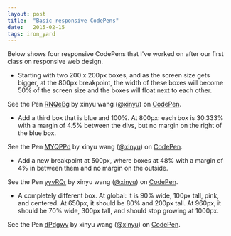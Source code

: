 ```yaml
---
layout: post
title:  "Basic responsive CodePens"
date:   2015-02-15
tags: iron_yard
---
```

Below shows four responsive CodePens that I've worked on after our first class on responsive web design. 

* Starting with two 200 x 200px boxes, and as the screen size gets bigger, at the 800px breakpoint, the width of these boxes will become 50% of the screen size and the boxes will float next to each other.

<p data-height="268" data-theme-id="0" data-slug-hash="RNQeBg" data-default-tab="result" data-user="xinyu" class='codepen'>See the Pen <a href='http://codepen.io/xinyu/pen/RNQeBg/'>RNQeBg</a> by xinyu wang (<a href='http://codepen.io/xinyu'>@xinyu</a>) on <a href='http://codepen.io'>CodePen</a>.</p>
<script async src="//assets.codepen.io/assets/embed/ei.js"></script>  

* Add a third box that is blue and 100%. At 800px: each box is 30.333% with a margin of 4.5% between the divs, but no margin on the right of the blue box.

<p data-height="268" data-theme-id="0" data-slug-hash="MYQPPd" data-default-tab="result" data-user="xinyu" class='codepen'>See the Pen <a href='http://codepen.io/xinyu/pen/MYQPPd/'>MYQPPd</a> by xinyu wang (<a href='http://codepen.io/xinyu'>@xinyu</a>) on <a href='http://codepen.io'>CodePen</a>.</p>
<script async src="//assets.codepen.io/assets/embed/ei.js"></script>

* Add a new breakpoint at 500px, where boxes at 48% with a margin of 4% in between them and no margin on the outside. 

<p data-height="268" data-theme-id="0" data-slug-hash="yyvRQr" data-default-tab="result" data-user="xinyu" class='codepen'>See the Pen <a href='http://codepen.io/xinyu/pen/yyvRQr/'>yyvRQr</a> by xinyu wang (<a href='http://codepen.io/xinyu'>@xinyu</a>) on <a href='http://codepen.io'>CodePen</a>.</p>
<script async src="//assets.codepen.io/assets/embed/ei.js"></script>

* A completely different box. At global: it is 90% wide, 100px tall, pink, and centered. At 650px, it should be 80% and 200px tall. At 960px, it should be 70% wide, 300px tall, and should stop growing at 1000px.

<p data-height="268" data-theme-id="0" data-slug-hash="dPdgwv" data-default-tab="result" data-user="xinyu" class='codepen'>See the Pen <a href='http://codepen.io/xinyu/pen/dPdgwv/'>dPdgwv</a> by xinyu wang (<a href='http://codepen.io/xinyu'>@xinyu</a>) on <a href='http://codepen.io'>CodePen</a>.</p>
<script async src="//assets.codepen.io/assets/embed/ei.js"></script>